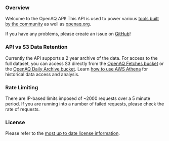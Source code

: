 ### Overview

Welcome to the OpenAQ API! This API is used to power various [tools built by the community](https://openaq.org/#/community) as well as [openaq.org](https://openaq.org).

If you have any problems, please create an issue on [GitHub](https://github.com/openaq/openaq-api/issues)!

### API vs S3 Data Retention

Currently the API supports a 2 year archive of the data. For access to the full dataset, you can access S3 directly from the [OpenAQ Fetches bucket](https://openaq-fetches.s3.amazonaws.com/index.html) or the [OpenAQ Daily Archive bucket](https://openaq-data.s3.amazonaws.com/index.html). Learn [how to use AWS Athena](https://medium.com/@openaq/how-in-the-world-do-you-access-air-quality-data-older-than-90-days-on-the-openaq-platform-8562df519ecd) for historical data access and analysis.

### Rate Limiting

There are IP-based limits imposed of ~2000 requests over a 5 minute period. If you are running into a number of failed requests, please check the rate of requests.

### License

Please refer to the [most up to date license information](https://github.com/openaq/openaq-api/blob/develop/LICENSE.md).

